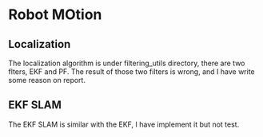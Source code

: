 # Robot MOtion

## Localization
The localization algorithm is under filtering_utils directory, there are two flters, EKF and PF.
The result of those two filters is wrong, and I have write some reason on report.

## EKF SLAM
The EKF SLAM is similar with the EKF, I have implement it but not test.


